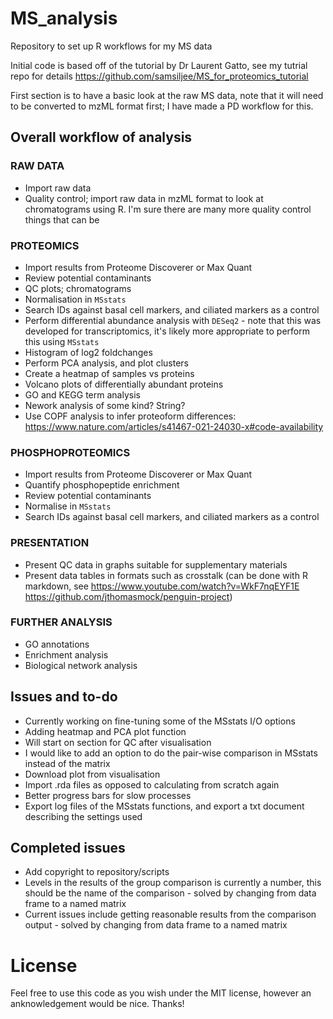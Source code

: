 # MS_analysis
Repository to set up R workflows for my MS data

Initial code is based off of the tutorial by Dr Laurent Gatto, see my tutrial repo for details https://github.com/samsiljee/MS_for_proteomics_tutorial

First section is to have a basic look at the raw MS data, note that it will need to be converted to mzML format first; I have made a PD workflow for this.

## Overall workflow of analysis

### RAW DATA
  - Import raw data
  - Quality control; import raw data in mzML format to look at chromatograms using R. I'm sure there are many more quality control things that can be 

### PROTEOMICS
  - Import results from Proteome Discoverer or Max Quant
  - Review potential contaminants
  - QC plots; chromatograms
  - Normalisation in `MSstats`
  - Search IDs against basal cell markers, and ciliated markers as a control
  - Perform differential abundance analysis with `DESeq2` - note that this was developed for transcriptomics, it's likely more appropriate to perform this using `MSstats`
  - Histogram of log2 foldchanges
  - Perform PCA analysis, and plot clusters
  - Create a heatmap of samples vs proteins
  - Volcano plots of differentially abundant proteins
  - GO and KEGG term analysis
  - Nework analysis of some kind? String?
  - Use COPF analysis to infer proteoform differences: https://www.nature.com/articles/s41467-021-24030-x#code-availability

### PHOSPHOPROTEOMICS
  - Import results from Proteome Discoverer or Max Quant
  - Quantify phosphopeptide enrichment
  - Review potential contaminants
  - Normalise in `MSstats`
  - Search IDs against basal cell markers, and ciliated markers as a control
  
### PRESENTATION
  - Present QC data in graphs suitable for supplementary materials
  - Present data tables in formats such as crosstalk (can be done with R markdown, see https://www.youtube.com/watch?v=WkF7nqEYF1E https://github.com/jthomasmock/penguin-project)
  
### FURTHER ANALYSIS
  - GO annotations
  - Enrichment analysis
  - Biological network analysis

## Issues and to-do
  - Currently working on fine-tuning some of the MSstats I/O options
  - Adding heatmap and PCA plot function
  - Will start on section for QC after visualisation
  - I would like to add an option to do the pair-wise comparison in MSstats instead of the matrix
  - Download plot from visualisation
  - Import .rda files as opposed to calculating from scratch again
  - Better progress bars for slow processes
  - Export log files of the MSstats functions, and export a txt document describing the settings used
  
## Completed issues
  - Add copyright to repository/scripts
  - Levels in the results of the group comparison is currently a number, this should be the name of the comparison - solved by changing from data frame to a named matrix
   - Current issues include getting reasonable results from the comparison output - solved by changing from data frame to a named matrix

# License
Feel free to use this code as you wish under the MIT license, however an anknowledgement would be nice. Thanks!
